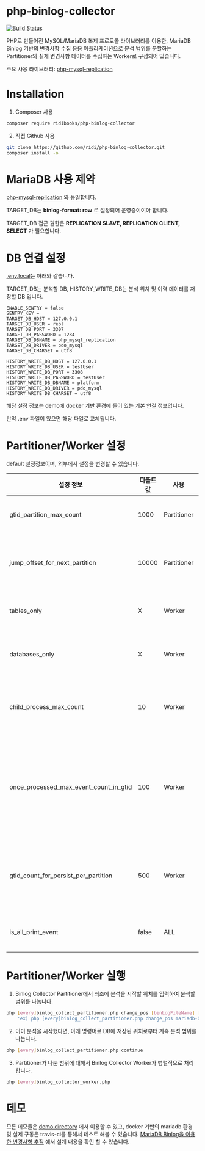php-binlog-collector
=========
[![Build Status](https://travis-ci.org/ridi/php-binlog-collector.svg?branch=master)](https://travis-ci.org/ridi/php-binlog-collector)

PHP로 만들어진 MySQL/MariaDB 복제 프로토콜 라이브러리를 이용한, MariaDB Binlog 기반의 변경사항 수집 응용 어플리케이션으로 분석 범위를 분할하는 Partitioner와 실제 변경사항 데이터를 수집하는 Worker로 구성되어 있습니다.

주요 사용 라이브러리: [php-mysql-replication](https://github.com/krowinski/php-mysql-replication) 

Installation
=========

1. Composer 사용

```sh
composer require ridibooks/php-binlog-collector
```

2. 직접 Github 사용

```sh
git clone https://github.com/ridi/php-binlog-collector.git
composer install -o
```



MariaDB 사용 제약
=========

[php-mysql-replication](https://github.com/krowinski/php-mysql-replication) 와 동일합니다.

TARGET_DB는 **binlog-format: row** 로 설정되어 운영중이여야 합니다.

TARGET_DB 접근 권한은 **REPLICATION SLAVE, REPLICATION CLIENT, SELECT** 가 필요합니다.



# DB 연결 설정

[.env.local](https://github.com/ridi/php-binlog-collector/tree/master/demo/include/.env.local)는 아래와 같습니다. 

TARGET_DB는 분석할 DB, HISTORY_WRITE_DB는 분석 위치 및 이력 데이터를 저장할 DB 입니다.

```
ENABLE_SENTRY = false
SENTRY_KEY = 
TARGET_DB_HOST = 127.0.0.1
TARGET_DB_USER = repl
TARGET_DB_PORT = 3307
TARGET_DB_PASSWORD = 1234
TARGET_DB_DBNAME = php_mysql_replication
TARGET_DB_DRIVER = pdo_mysql
TARGET_DB_CHARSET = utf8

HISTORY_WRITE_DB_HOST = 127.0.0.1
HISTORY_WRITE_DB_USER = testUser
HISTORY_WRITE_DB_PORT = 3308
HISTORY_WRITE_DB_PASSWORD = testUser
HISTORY_WRITE_DB_DBNAME = platform
HISTORY_WRITE_DB_DRIVER = pdo_mysql
HISTORY_WRITE_DB_CHARSET = utf8
```

해당 설정 정보는 demo에 docker 기반 환경에 들어 있는 기본 연결 정보입니다.

만약 .env 파일이 있으면 해당 파일로 교체됩니다.



Partitioner/Worker 설정
=========
default 설정정보이며, 외부에서 설정을 변경할 수 있습니다.

| 설정 정보                                  | 디폴트 값 | 사용          | 설명                     |
| -------------------------------------- | ----- | ----------- | ---------------------- |
| gtid_partition_max_count               | 1000  | Partitioner | 파티션 최대 개수              |
| jump_offset_for_next_partition         | 10000 | Partitioner | 파티션을 나누기 위한 값          |
| tables_only                            | X     | Worker      | 타겟 테이블명들               |
| databases_only                         | X     | Worker      | 타겟 데이터베이스명들            |
| child_process_max_count                | 10    | Worker      | 동시에 실행할 워커 수           |
| once_processed_max_event_count_in_gtid | 100   | Worker      | 한 트랜잭션에 한 번에 저장할 이벤트 수 |
| gtid_count_for_persist_per_partition   | 500   | Worker      | 분석시 위치 갱신을 위한 Gtid 갯수  |
| is_all_print_event                     | false | ALL         | 디버깅 사용여부               |



Partitioner/Worker 실행
=========

1. Binlog Collector Partitioner에서 최초에 분석을 시작할 위치를 입력하여  분석할 범위를 나눕니다.
```sh
php [every]binlog_collect_partitioner.php change_pos [binLogFileName] [binLogPosition]
    'ex) php [every]binlog_collect_partitioner.php change_pos mariadb-bin.000003 36755'
```

2. 이미 분석을 시작했다면, 아래 명령어로 DB에 저장된 위치로부터 계속 분석 범위를 나눕니다.
```sh
php [every]binlog_collect_partitioner.php continue
```

3.  Partitioner가 나눈 범위에 대해서 Binlog Collector Worker가 병렬적으로 처리합니다.
```sh
php [every]binlog_collector_worker.php
```


데모
=========

모든 데모들은  [demo directory](https://github.com/ridi/php-binlog-collector/tree/master/demo) 에서 이용할 수 있고, docker 기반의 mariadb 환경 및 실제 구동은 travis-ci를 통해서 테스트 해볼 수 있습니다. 
[MariaDB Binlog을 이용한 변경사항 추적](https://www.ridicorp.com/blog/2017/10/30/binlog-collector) 에서 설계 내용을 확인 할 수 있습니다.
